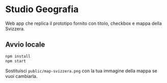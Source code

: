 # Studio Geografia

Web app che replica il prototipo fornito con titolo, checkbox e mappa della Svizzera.

## Avvio locale

```bash
npm install
npm start
```

Sostituisci `public/map-svizzera.png` con la tua immagine della mappa se vuoi cambiarla.
